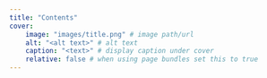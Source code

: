 ```yaml
---
title: "Contents"
cover:
    image: "images/title.png" # image path/url
    alt: "<alt text>" # alt text
    caption: "<text>" # display caption under cover
    relative: false # when using page bundles set this to true
---
```


